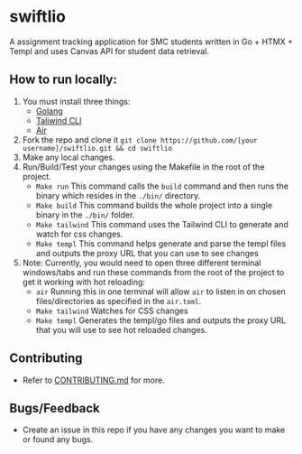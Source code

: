 # swiftlio
A assignment tracking application for SMC students written in Go + HTMX + Templ and uses Canvas API for student data retrieval.

## How to run locally: 
1. You must install three things:
    - [Golang](https://go.dev/doc/install)
    - [Taliwind CLI](https://tailwindcss.com/blog/standalone-cli)
    - [Air](https://github.com/air-verse/air)
2. Fork the repo and clone it `git clone https://github.com/[your username]/swiftlio.git && cd swiftlio`  
3. Make any local changes.
4. Run/Build/Test your changes using the Makefile in the root of the project.
    - `Make run` This command calls the `build` command and then runs the binary which resides in the `./bin/` directory.
    - `Make build` This command builds the whole project into a single binary in the `./bin/` folder.
    - `Make tailwind` This command uses the Tailwind CLI to generate and watch for css changes.
    - `Make templ` This command helps generate and parse the templ files and outputs the proxy URL that you can use to see changes
5. Note: Currently, you would need to open three different terminal windows/tabs and run these commands from the root of the project to get it working with hot reloading:
    - `air` Running this in one terminal will allow `air` to listen in on chosen files/directories as specified in the `air.toml`.
    - `Make tailwind` Watches for CSS changes 
    - `Make templ` Generates the templ/go files and outputs the proxy URL that you will use to see hot reloaded changes.

## Contributing
- Refer to [CONTRIBUTING.md](https://github.com/kelbwah/swiftlio/CONTRIBUTING.md) for more. 

## Bugs/Feedback
- Create an issue in this repo if you have any changes you want to make or found any bugs.
